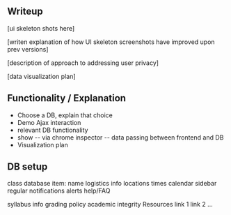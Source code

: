 
## Writeup

[ui skeleton shots here]

[writen explanation of how UI skeleton screenshots have improved upon prev versions]

[description of approach to addressing user privacy]

[data visualization plan]

## Functionality / Explanation

- Choose a DB, explain that choice
- Demo Ajax interaction
- relevant DB functionality
- show -- via chrome inspector -- data passing between frontend and DB
- Visualization plan

## DB setup


class database item:
  name
  logistics info
    locations
    times
  calendar
  sidebar
    regular notifications
    alerts
    help/FAQ

  syllabus info
    grading policy
    academic integrity 
    Resources 
      link 1
      link 2 
      ...
